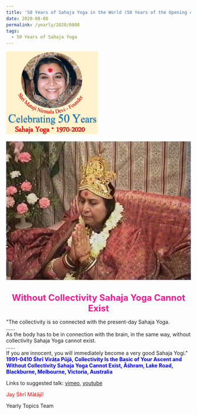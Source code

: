 ```yaml
---
title: '50 Years of Sahaja Yoga in the World (50 Years of the Opening of the Sahasrāra Chakra), Post 26'
date: 2020-08-08
permalink: /yearly/2020/0808
tags:
  - 50 Years of Sahaja Yoga
---
```


<div style="text-align: left"><img src="/images/Celebrating50YearsSahajaYoga.png" width="250" /></div><br>

<div style="text-align: center"><img src="/images/image474.png" /></div>

<br>
<p style="color:DeepPink; text-align:center">
<font size="+2"><b>Without Collectivity Sahaja Yoga Cannot Exist</b><br></font>
</p>

<p>
"The collectivity is so connected with the present-day Sahaja Yoga.<br>
......<br>
As the body has to be in connection with the brain, in the same way, without collectivity Sahaja Yoga cannot exist.<br>
......<br>
If you are innocent, you will immediately become a very good Sahaja Yogi."<br>
<font color="blue"><b>1991-0410 Śhrī Virāṭa Pūjā, Collectivity Is the Basic of Your Ascent and Without Collectivity Sahaja Yoga Cannot Exist, Āśhram, Lake Road, Blackburne, Melbourne, Victoria, Australia</b></font><br>
</p>

Links to suggested talk: <a href="https://vimeo.com/26558082"> vimeo</a>, <a href="https://www.youtube.com/watch?v=Vq044NcTIT4"> youtube</a><br>

<p style="color:red;">Jay Śhrī Mātājī!<br></p>

Yearly Topics Team